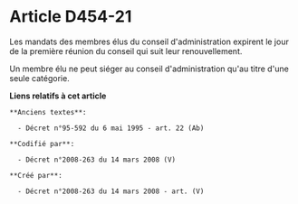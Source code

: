 # Article D454-21

Les mandats des membres élus du conseil d'administration expirent le jour de la première réunion du conseil qui suit leur
renouvellement.

Un membre élu ne peut siéger au conseil d'administration qu'au titre d'une seule catégorie.

**Liens relatifs à cet article**

	**Anciens textes**:

	  - Décret n°95-592 du 6 mai 1995 - art. 22 (Ab)

	**Codifié par**:

	  - Décret n°2008-263 du 14 mars 2008 (V)

	**Créé par**:

	  - Décret n°2008-263 du 14 mars 2008 - art. (V)
